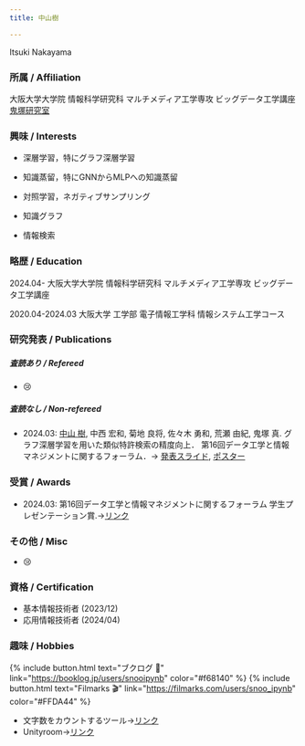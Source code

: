 ```yaml
---
title: 中山樹

---
```


Itsuki Nakayama


<h3> 所属 / Affiliation </h3>

大阪大学大学院 情報科学研究科 マルチメディア工学専攻 ビッグデータ工学講座 [鬼塚研究室](http://www-bigdata.ist.osaka-u.ac.jp/ja/home/)

<h3> 興味 / Interests </h3>

- 深層学習，特にグラフ深層学習

- 知識蒸留，特にGNNからMLPへの知識蒸留

- 対照学習，ネガティブサンプリング

- 知識グラフ

- 情報検索
<!-- - 説明可能性 -->

<h3> 略歴 / Education </h3>

2024.04- 大阪大学大学院 情報科学研究科 マルチメディア工学専攻 ビッグデータ工学講座

2020.04-2024.03 大阪大学 工学部 電子情報工学科 情報システム工学コース



<h3> 研究発表 / Publications </h3>

<h5> 査読あり / Refereed </h5>

- 😢

<h5> 査読なし / Non-refereed </h5>

- 2024.03: <u>中山 樹</u>, 中西 宏和, 菊地 良将, 佐々木 勇和, 荒瀬 由紀, 鬼塚 真. グラフ深層学習を用いた類似特許検索の精度向上． 第16回データ工学と情報マネジメントに関するフォーラム．→ <!-- [pdf]() --> [発表スライド](https://drive.google.com/file/d/1zE8s9DEiq8AI7pf7XZoG8RONjvUFLVda/view?usp=sharing), [ポスター](https://drive.google.com/file/d/1qjrzgpG_kqRqEB6M_li-x8iJba9POnbV/view?usp=sharing)

<h3> 受賞 / Awards </h3>

- 2024.03: 第16回データ工学と情報マネジメントに関するフォーラム 学生プレゼンテーション賞.→[リンク](https://confit.atlas.jp/guide/event/deim2024/static/awards#:~:text=%E3%82%B0%E3%83%A9%E3%83%95%E6%B7%B1%E5%B1%A4%E5%AD%A6%E7%BF%92%E3%82%92%E7%94%A8%E3%81%84%E3%81%9F%E9%A1%9E%E4%BC%BC%E7%89%B9%E8%A8%B1%E6%A4%9C%E7%B4%A2%E3%81%AE%E7%B2%BE%E5%BA%A6%E5%90%91%E4%B8%8A)


<h3> その他 / Misc </h3>

- 😢


<h3> 資格 / Certification </h3>

- 基本情報技術者 (2023/12)
- 応用情報技術者 (2024/04)

<h3> 趣味 / Hobbies </h3>

{% include button.html text="ブクログ 📕" link="https://booklog.jp/users/snooipynb" color="#f68140" %} {% include button.html text="Filmarks 🎬" link="https://filmarks.com/users/snoo_ipynb" color="#FFDA44" %} 

- 文字数をカウントするツール→[リンク](https://nakayamaitsuki.github.io/string_length_counter)
- Unityroom→[リンク](https://unityroom.com/users/goromanji)
